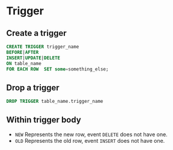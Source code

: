 # Trigger

## Create a trigger

```sql
CREATE TRIGGER trigger_name
BEFORE|AFTER
INSERT|UPDATE|DELETE
ON table_name
FOR EACH ROW  SET some=something_else;
```

## Drop a trigger

```sql
DROP TRIGGER table_name.trigger_name
```

## Within trigger body

- `NEW` Represents the new row, event `DELETE` does not have one.
- `OLD` Represents the old row, event `INSERT` does not have one.